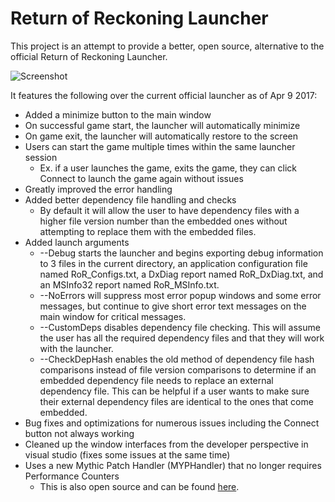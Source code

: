 # Return of Reckoning Launcher
This project is an attempt to provide a better, open source, alternative to the official Return of Reckoning Launcher.

![Screenshot](http://i.imgur.com/YTGiy1M.png)

It features the following over the current official launcher as of Apr 9 2017:

* Added a minimize button to the main window
* On successful game start, the launcher will automatically minimize
* On game exit, the launcher will automatically restore to the screen
* Users can start the game multiple times within the same launcher session
    * Ex. if a user launches the game, exits the game, they can click Connect to launch the game again without issues
* Greatly improved the error handling
* Added better dependency file handling and checks
    * By default it will allow the user to have dependency files with a higher file version number than the embedded ones without attempting to replace them with the embedded files.
* Added launch arguments
    * --Debug starts the launcher and begins exporting debug information to 3 files in the current directory, an application configuration file named RoR_Configs.txt, a DxDiag report named RoR_DxDiag.txt, and an MSInfo32 report named RoR_MSInfo.txt.
    * --NoErrors will suppress most error popup windows and some error messages, but continue to give short error text messages on the main window for critical messages.
    * --CustomDeps disables dependency file checking. This will assume the user has all the required dependency files and that they will work with the launcher.
    * --CheckDepHash enables the old method of dependency file hash comparisons instead of file version comparisons to determine if an embedded dependency file needs to replace an external dependency file. This can be helpful if a user wants to make sure their external dependency files are identical to the ones that come embedded.
* Bug fixes and optimizations for numerous issues including the Connect button not always working
* Cleaned up the window interfaces from the developer perspective in visual studio (fixes some issues at the same time)
* Uses a new Mythic Patch Handler (MYPHandler) that no longer requires Performance Counters
    * This is also open source and can be found [here](https://github.com/ThiconZ/Mythic-Patch-Handler).
